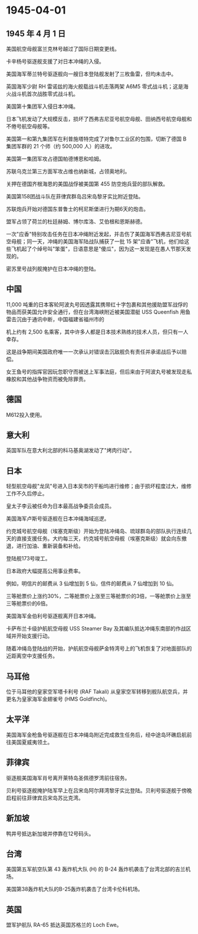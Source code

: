 # 1945-04-01

## 1945 年 4 月 1 日

美国航空母舰富兰克林号越过了国际日期变更线。

卡辛杨号驱逐舰支援了对日本冲绳的入侵。

美国海军蒂兰特号驱逐舰向一艘日本登陆舰发射了三枚鱼雷，但均未击中。

英国海军少尉 RH 雷诺兹的海火舰载战斗机击落两架 A6M5
零式战斗机；这是海火战斗机首次战胜零式战斗机。

美国第十集团军入侵日本冲绳。

日本飞机发动了大规模反击，损坏了西弗吉尼亚号航空母舰、田纳西号航空母舰和不倦号航空母舰等。

美国第一和第九集团军在利普施塔特完成了对鲁尔工业区的包围，切断了德国 B
集团军群的 21 个师（约 500,000 人）的进攻。

美国第一集团军攻占德国帕德博恩和哈姆。

苏联乌克兰第三方面军攻占维也纳新城，占领奥地利。

关押在德国齐根海恩的美国战俘被美国第 455 防空炮兵营的部队解救。

美国第158团战斗队在菲律宾群岛吕宋岛黎牙实比附近登陆。

苏联炮兵开始对德国东普鲁士的柯尼斯堡进行为期6天的炮击。

盟军占领了荷兰的杜廷赫姆、博尔库洛、艾伯根和恩斯赫德。

一次"应香"特别攻击任务在日本冲绳附近发起，并击伤了美国海军西弗吉尼亚号航空母舰；同一天，冲绳的美国海军陆战队捕获了一批
15
架"应香"飞机，他们给这些飞机起了个绰号叫"笨蛋"，日语意思是"傻瓜"，因为这一发现是在愚人节那天发现的。

密苏里号战列舰掩护在日本冲绳的登陆。

## 中国

11,000
吨重的日本客轮阿波丸号因透露其携带红十字包裹和其他援助盟军战俘的物品而获美国允许安全通行，但在台湾海峡附近被美国潜艇
USS Queenfish 用鱼雷击沉由于通讯中断，中国福建省福州市的

机上约有 2,500
名乘客，其中许多人都是日本技术熟练的技术人员，但只有一人幸存。

这是战争期间美国政府唯一一次承认对错误击沉敌舰负有责任并承诺战后予以赔偿。

女王鱼号的指挥官因玩忽职守而被送上军事法庭，但后来由于阿波丸号被发现走私橡胶和其他战争物资而被免除罪责。

## 德国

M612投入使用。

## 意大利

英国军队在意大利北部的科马基奥湖发动了"烤肉行动"。

## 日本

轻型航空母舰"龙凤"号进入日本吴市的干船坞进行维修；由于损坏程度过大，维修工作不久后停止。

皇太子李云被任命为日本最高战争委员会成员。

美国海军卢斯号驱逐舰在日本冲绳海域巡逻。

约克城号航空母舰（埃塞克斯级）开始为登陆冲绳岛、琉球群岛的部队执行连续几天的直接支援任务。大约每三天，约克城号航空母舰（埃塞克斯级）就会向东撤退，进行加油、重新装备和补给。

登陆舰173号竣工。

日本政府大幅提高公用事业费率。

例如，明信片的邮费从 3 仙增加到 5 仙，信件的邮费从 7 仙增加到 10 仙。

三等舱票价上涨约30%，二等舱票价上涨至三等舱票价的3倍，一等舱票价上涨至三等舱票价的6倍。

美国海军金伯利号驱逐舰离开日本冲绳。

卡萨布兰卡级护航航空母舰 USS Steamer Bay
及其编队抵达冲绳东南部的作战区域并开始支援行动。

随着冲绳岛登陆战的开始，护航航空母舰萨金特湾号上的飞机恢复了对地面部队的近距离空中支援任务。

## 马耳他

位于马耳他的皇家空军塔卡利号 (RAF Takali)
从皇家空军转移到舰队航空兵，并更名为皇家海军金翅雀号 (HMS Goldfinch)。

## 太平洋

美国海军金枪鱼号驱逐舰在日本冲绳岛附近完成救生任务后，经中途岛环礁启航前往美国夏威夷领土。

## 菲律宾

驱逐舰美国海军肖号离开莱特岛圣佩德罗湾前往宿务。

贝利号驱逐舰掩护陆军早上在吕宋岛阿尔拜湾黎牙实比登陆。贝利号驱逐舰于傍晚启程前往菲律宾吕宋岛苏比克湾。

## 新加坡

鸭井号抵达新加坡并停靠在12号码头。

## 台湾

美国第五军航空队第 43 轰炸机大队 (H) 的 B-24
轰炸机袭击了台湾北部的吉兰机场。

美国第38轰炸机大队的B-25轰炸机袭击了台湾卡伦科机场。

## 英国

盟军护航队 RA-65 抵达英国苏格兰的 Loch Ewe。

